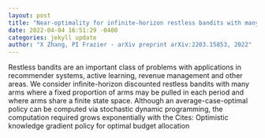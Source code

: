 ```yaml
--- 
layout: post 
title: "Near-optimality for infinite-horizon restless bandits with many arms" 
date: 2022-04-04 16:51:29 -0400 
categories: jekyll update 
author: "X Zhang, PI Frazier - arXiv preprint arXiv:2203.15853, 2022" 
--- 
```

Restless bandits are an important class of problems with applications in recommender systems, active learning, revenue management and other areas. We consider infinite-horizon discounted restless bandits with many arms where a fixed proportion of arms may be pulled in each period and where arms share a finite state space. Although an average-case-optimal policy can be computed via stochastic dynamic programming, the computation required grows exponentially with the Cites: Optimistic knowledge gradient policy for optimal budget allocation